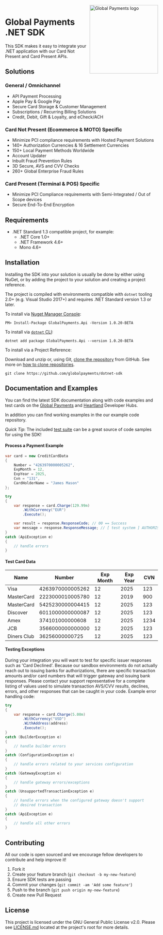 <a href="https://github.com/globalpayments" target="_blank">
    <img src="https://globalpayments.github.io/images/globapaymentsLogo.png" alt="Global Payments logo" title="Global Payments" align="right" width="225" />
</a>

# Global Payments .NET SDK

This SDK makes it easy to integrate your .NET application with our Card Not Present and Card Present APIs. 

## Solutions

### General / Omnichannel

* API Payment Processing
* Apple Pay & Google Pay
* Secure Card Storage & Customer Management
* Subscriptions / Recurring Billing Solutions
* Credit, Debit, Gift & Loyalty, and eCheck/ACH

### Card Not Present (Ecommerce & MOTO) Specific

* Minimize PCI compliance requirements with Hosted Payment Solutions 
* 140+ Authorization Currencies & 16 Settlement Currencies
* 150+ Local Payment Methods Worldwide
* Account Updater
* Inbuilt Fraud Prevention Rules
* 3D Secure, AVS and CVV Checks
* 260+ Global Enterprise Fraud Rules

### Card Present (Terminal & POS) Specific

* Minimize PCI Compliance requirements with Semi-Integrated / Out of Scope devices
* Secure End-To-End Encryption

## Requirements

- .NET Standard 1.3 compatible project, for example:
    - .NET Core 1.0+
    - .NET Framework 4.6+
    - Mono 4.6+

## Installation

Installing the SDK into your solution is usually be done by either using NuGet, or by adding the project to your solution and creating a project reference.

The project is compiled with environments compatible with `dotnet` tooling 2.0+ (e.g. Visual Studio 2017+) and requires .NET Standard version 1.3 or later.

To install via [Nuget Manager Console](https://docs.nuget.org/consume/package-manager-console):

```
PM> Install-Package GlobalPayments.Api -Version 1.0.20-BETA
```

To install via [`dotnet` CLI](https://docs.microsoft.com/en-us/dotnet/core/tools/):

```
dotnet add package GlobalPayments.Api --version 1.0.20-BETA
```

To install via a Project Reference:

Download and unzip or, using Git, [clone the repository](https://github.com/globalpayments/dotnet-sdk) from GitHub. See more on [how to clone repositories](https://help.github.com/articles/cloning-a-repository/).

```
git clone https://github.com/globalpayments/dotnet-sdk
```

## Documentation and Examples

You can find the latest SDK documentation along with code examples and test cards on the [Global Payments](https://developer.realexpayments.com) and [Heartland](https://developer.heartlandpaymentsystems.com/documentation) Developer Hubs.

In addition you can find working examples in the our example code repository.

*Quick Tip*: The included [test suite](https://github.com/globalpayments/dotnet-sdk/tree/master/tests/GlobalPayments.Api.Tests) can be a great source of code samples for using the SDK!

#### Process a Payment Example

```csharp
var card = new CreditCardData
{
    Number = "4263970000005262",
    ExpMonth = 12,
    ExpYear = 2025,
    Cvn = "131",
    CardHolderName = "James Mason"
};

try
{
    var response = card.Charge(129.99m)
        .WithCurrency("EUR")
        .Execute();

    var result = response.ResponseCode; // 00 == Success
    var message = response.ResponseMessage; // [ test system ] AUTHORISED
}
catch (ApiException e)
{
    // handle errors
}
```

#### Test Card Data

Name        | Number           | Exp Month | Exp Year | CVN
----------- | ---------------- | --------- | -------- | ----
Visa        | 4263970000005262 | 12        | 2025     | 123
MasterCard  | 2223000010005780 | 12        | 2019     | 900
MasterCard  | 5425230000004415 | 12        | 2025     | 123
Discover    | 6011000000000087 | 12        | 2025     | 123
Amex        | 374101000000608  | 12        | 2025     | 1234
JCB         | 3566000000000000 | 12        | 2025     | 123
Diners Club | 36256000000725   | 12        | 2025     | 123

#### Testing Exceptions

During your integration you will want to test for specific issuer responses such as 'Card Declined'. Because our sandbox environments do not actually reach out to issuing banks for authorizations, there are specific transaction amounts and/or card numbers that will trigger gateway and issuing bank responses. Please contact your support representative for a complete listing of values used to simulate transaction AVS/CVV results, declines, errors, and other responses that can be caught in your code. Example error handling code:

```csharp
try
{
    var response = card.Charge(5.00m)
        .WithCurrency("USD")
        .WithAddress(address)
        .Execute();
}
catch (BuilderException e)
{
    // handle builder errors
}
catch (ConfigurationException e)
{
    // handle errors related to your services configuration
}
catch (GatewayException e)
{
    // handle gateway errors/exceptions
}
catch (UnsupportedTransactionException e)
{
    // handle errors when the configured gateway doesn't support
    // desired transaction
}
catch (ApiException e)
{
    // handle all other errors
}
```

## Contributing

All our code is open sourced and we encourage fellow developers to contribute and help improve it!

1. Fork it
2. Create your feature branch (`git checkout -b my-new-feature`)
3. Ensure SDK tests are passing
4. Commit your changes (`git commit -am 'Add some feature'`)
5. Push to the branch (`git push origin my-new-feature`)
6. Create new Pull Request

## License

This project is licensed under the GNU General Public License v2.0. Please see [LICENSE.md](LICENSE.md) located at the project's root for more details.
